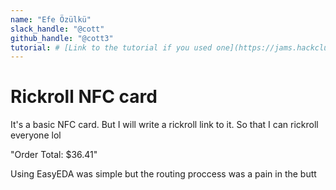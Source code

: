 ```yaml
---
name: "Efe Özülkü"
slack_handle: "@cott"
github_handle: "@cott3"
tutorial: # [Link to the tutorial if you used one](https://jams.hackclub.com/jam/hacker-card)
---
```


# Rickroll NFC card

<!-- Describe your board in 2-3 sentences. What are you making? What will it do? -->
It's a basic NFC card. But I will write a rickroll link to it. So that I can rickroll everyone lol

<!-- How much is it going to cost? -->
"Order Total: $36.41"

<!-- Tell us a little bit about your design process. What were some challenges? What helped? ***Totally optional*** -->
Using EasyEDA was simple but the routing proccess was a pain in the butt
